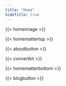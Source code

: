 ```yaml
---
title: "Home"
hideTitle: true
---
```


{{< homeimage >}}

{{< homemattertop >}}

{{< aboutbutton >}}

{{< convertkit >}}

{{< homematterbottom >}}

{{< blogbutton >}}